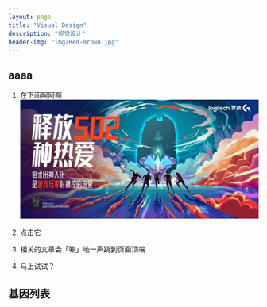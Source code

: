 ```yaml
---
layout: page
title: "Visual Design"
description: "视觉设计"  
header-img: "img/Red-Brown.jpg"  
---
```


## aaaa

1. 在下面啊阿啊
![](img/视觉/kv板/kv版.jpg)

2. 点击它
3. 相关的文章会「唰」地一声跳到页面顶端
4. 马上试试？

## 基因列表

